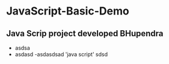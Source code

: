 # JavaScript-Basic-Demo

## Java Scrip project developed BHupendra

- asdsa
- asdasd
-asdasdsad 'java script' sdsd
